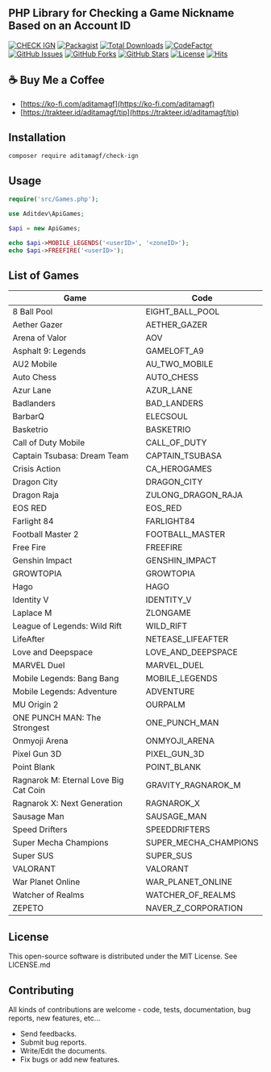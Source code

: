 ## PHP Library for Checking a Game Nickname Based on an Account ID

[![CHECK IGN](https://img.shields.io/badge/CHECK%20IGN-September%2024%2C%202023-36ade1.svg)](https://github.com/aditamagf/check-ign)
[![Packagist](https://img.shields.io/packagist/v/aditamagf/check-ign)](https://packagist.org/packages/aditamagf/check-ign)
[![Total Downloads](https://img.shields.io/packagist/dt/aditamagf/check-ign)](https://packagist.org/packages/aditamagf/check-ign)
[![CodeFactor](https://www.codefactor.io/repository/github/aditamagf/check-ign/badge)](https://www.codefactor.io/repository/github/aditamagf/check-ign)
[![GitHub Issues](https://img.shields.io/github/issues/aditamagf/check-ign.svg)](https://github.com/aditamagf/check-ign/issues)
[![GitHub Forks](https://img.shields.io/github/forks/aditamagf/check-ign.svg)](https://github.com/aditamagf/check-ign/network)
[![GitHub Stars](https://img.shields.io/github/stars/aditamagf/check-ign.svg)](https://github.com/aditamagf/check-ign/stargazers)
[![License](https://img.shields.io/github/license/aditamagf/check-ign.svg)](https://github.com/aditamagf/check-ign/blob/main/LICENSE)
[![Hits](https://hits.seeyoufarm.com/api/count/incr/badge.svg?url=https%3A%2F%2Fgithub.com%2Faditamagf%2Fcheck-ign&count_bg=%232BCCE3&title_bg=%23555555&icon=&icon_color=%23E7E7E7&title=views&edge_flat=false)](https://github.com/aditamagf/check-ign)

## :coffee: Buy Me a Coffee

- [https://ko-fi.com/aditamagf](https://ko-fi.com/aditamagf)
- [https://trakteer.id/aditamagf/tip](https://trakteer.id/aditamagf/tip)

## Installation

```
composer require aditamagf/check-ign
```

## Usage

```php
require('src/Games.php');

use Aditdev\ApiGames;

$api = new ApiGames;

echo $api->MOBILE_LEGENDS('<userID>', '<zoneID>');
echo $api->FREEFIRE('<userID>');
```

## List of Games

| Game                                  | Code                  |
| ------------------------------------- | --------------------- |
| 8 Ball Pool                           | EIGHT_BALL_POOL       |
| Aether Gazer                          | AETHER_GAZER          |
| Arena of Valor                        | AOV                   |
| Asphalt 9: Legends                    | GAMELOFT_A9           |
| AU2 Mobile                            | AU_TWO_MOBILE         |
| Auto Chess                            | AUTO_CHESS            |
| Azur Lane                             | AZUR_LANE             |
| Badlanders                            | BAD_LANDERS           |
| BarbarQ                               | ELECSOUL              |
| Basketrio                             | BASKETRIO             |
| Call of Duty Mobile                   | CALL_OF_DUTY          |
| Captain Tsubasa: Dream Team           | CAPTAIN_TSUBASA       |
| Crisis Action                         | CA_HEROGAMES          |
| Dragon City                           | DRAGON_CITY           |
| Dragon Raja                           | ZULONG_DRAGON_RAJA    |
| EOS RED                               | EOS_RED               |
| Farlight 84                           | FARLIGHT84            |
| Football Master 2                     | FOOTBALL_MASTER       |
| Free Fire                             | FREEFIRE              |
| Genshin Impact                        | GENSHIN_IMPACT        |
| GROWTOPIA                             | GROWTOPIA             |
| Hago                                  | HAGO                  |
| Identity V                            | IDENTITY_V            |
| Laplace M                             | ZLONGAME              |
| League of Legends: Wild Rift          | WILD_RIFT             |
| LifeAfter                             | NETEASE_LIFEAFTER     |
| Love and Deepspace                    | LOVE_AND_DEEPSPACE    |
| MARVEL Duel                           | MARVEL_DUEL           |
| Mobile Legends: Bang Bang             | MOBILE_LEGENDS        |
| Mobile Legends: Adventure             | ADVENTURE             |
| MU Origin 2                           | OURPALM               |
| ONE PUNCH MAN: The Strongest          | ONE_PUNCH_MAN         |
| Onmyoji Arena                         | ONMYOJI_ARENA         |
| Pixel Gun 3D                          | PIXEL_GUN_3D          |
| Point Blank                           | POINT_BLANK           |
| Ragnarok M: Eternal Love Big Cat Coin | GRAVITY_RAGNAROK_M    |
| Ragnarok X: Next Generation           | RAGNAROK_X            |
| Sausage Man                           | SAUSAGE_MAN           |
| Speed Drifters                        | SPEEDDRIFTERS         |
| Super Mecha Champions                 | SUPER_MECHA_CHAMPIONS |
| Super SUS                             | SUPER_SUS             |
| VALORANT                              | VALORANT              |
| War Planet Online                     | WAR_PLANET_ONLINE     |
| Watcher of Realms                     | WATCHER_OF_REALMS     |
| ZEPETO                                | NAVER_Z_CORPORATION   |

## License

This open-source software is distributed under the MIT License. See LICENSE.md

## Contributing

All kinds of contributions are welcome - code, tests, documentation, bug reports, new features, etc...

- Send feedbacks.
- Submit bug reports.
- Write/Edit the documents.
- Fix bugs or add new features.

